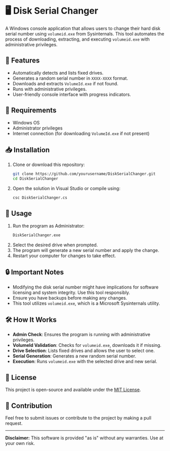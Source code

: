 # 🖥️ Disk Serial Changer

A Windows console application that allows users to change their hard disk serial number using `volumeid.exe` from Sysinternals. This tool automates the process of downloading, extracting, and executing `volumeid.exe` with administrative privileges.

## 🚀 Features
- Automatically detects and lists fixed drives.
- Generates a random serial number in `XXXX-XXXX` format.
- Downloads and extracts `VolumeId.exe` if not found.
- Runs with administrative privileges.
- User-friendly console interface with progress indicators.

## 📜 Requirements
- Windows OS
- Administrator privileges
- Internet connection (for downloading `VolumeId.exe` if not present)

## 📥 Installation
1. Clone or download this repository:
   ```sh
   git clone https://github.com/yourusername/DiskSerialChanger.git
   cd DiskSerialChanger
   ```
2. Open the solution in Visual Studio or compile using:
   ```sh
   csc DiskSerialChanger.cs
   ```

## 🔧 Usage
1. Run the program as Administrator:
   ```sh
   DiskSerialChanger.exe
   ```
2. Select the desired drive when prompted.
3. The program will generate a new serial number and apply the change.
4. Restart your computer for changes to take effect.

## 🔒 Important Notes
- Modifying the disk serial number might have implications for software licensing and system integrity. Use this tool responsibly.
- Ensure you have backups before making any changes.
- This tool utilizes `volumeid.exe`, which is a Microsoft Sysinternals utility.

## 🛠️ How It Works
- **Admin Check**: Ensures the program is running with administrative privileges.
- **VolumeId Validation**: Checks for `volumeid.exe`, downloads it if missing.
- **Drive Selection**: Lists fixed drives and allows the user to select one.
- **Serial Generation**: Generates a new random serial number.
- **Execution**: Runs `volumeid.exe` with the selected drive and new serial.

## 📜 License
This project is open-source and available under the [MIT License](LICENSE).

## 🤝 Contribution
Feel free to submit issues or contribute to the project by making a pull request.

---
**Disclaimer:** This software is provided "as is" without any warranties. Use at your own risk.

